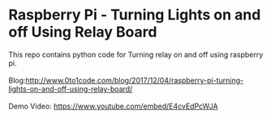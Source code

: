 # Raspberry Pi - Turning Lights on and off Using Relay Board
This repo contains python code for Turning relay on and off using raspberry pi.
<br/><br/>
Blog:http://www.0to1code.com/blog/2017/12/04/raspberry-pi-turning-lights-on-and-off-using-relay-board/
<br/><br/>
Demo Video: https://www.youtube.com/embed/E4cvEdPcWJA
